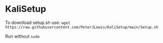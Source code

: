 # KaliSetup

To download setup.sh use:
`wget https://raw.githubusercontent.com/PeterJLewis/KaliSetup/main/Setup.sh`

Run without `sudo`

